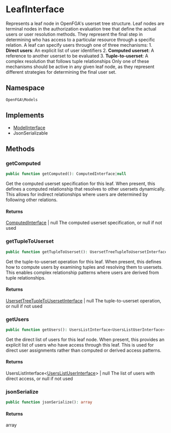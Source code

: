 # LeafInterface

Represents a leaf node in OpenFGA&#039;s userset tree structure. Leaf nodes are terminal nodes in the authorization evaluation tree that define the actual users or user resolution methods. They represent the final step in determining who has access to a particular resource through a specific relation. A leaf can specify users through one of three mechanisms: 1. **Direct users**: An explicit list of user identifiers 2. **Computed userset**: A reference to another userset to be evaluated 3. **Tuple-to-userset**: A complex resolution that follows tuple relationships Only one of these mechanisms should be active in any given leaf node, as they represent different strategies for determining the final user set.

## Namespace
`OpenFGA\Models`

## Implements
* [ModelInterface](Models/ModelInterface.md)
* JsonSerializable



## Methods
### getComputed


```php
public function getComputed(): ComputedInterface|null
```

Get the computed userset specification for this leaf. When present, this defines a computed relationship that resolves to other usersets dynamically. This allows for indirect relationships where users are determined by following other relations.


#### Returns
[ComputedInterface](Models/ComputedInterface.md) | null
 The computed userset specification, or null if not used

### getTupleToUserset


```php
public function getTupleToUserset(): UsersetTreeTupleToUsersetInterface|null
```

Get the tuple-to-userset operation for this leaf. When present, this defines how to compute users by examining tuples and resolving them to usersets. This enables complex relationship patterns where users are derived from tuple relationships.


#### Returns
[UsersetTreeTupleToUsersetInterface](Models/UsersetTreeTupleToUsersetInterface.md) | null
 The tuple-to-userset operation, or null if not used

### getUsers


```php
public function getUsers(): UsersListInterface<UsersListUserInterface>|null
```

Get the direct list of users for this leaf node. When present, this provides an explicit list of users who have access through this leaf. This is used for direct user assignments rather than computed or derived access patterns.


#### Returns
UsersListInterface&lt;[UsersListUserInterface](Models/UsersListUserInterface.md)&gt; | null
 The list of users with direct access, or null if not used

### jsonSerialize


```php
public function jsonSerialize(): array
```



#### Returns
array


